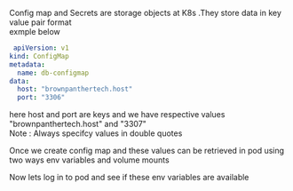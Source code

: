  Config map and Secrets are storage objects at K8s .They store data in key value pair format                                       
 exmple below

```yaml
 apiVersion: v1
kind: ConfigMap
metadata:
  name: db-configmap
data:
  host: "brownpanthertech.host"
  port: "3306"
```
here host and port are keys and we have respective values "brownpanthertech.host" and "3307"                                                        
Note : Always specifcy values in double quotes

Once we create config map and these values can be retrieved in pod using two ways env variables and volume mounts

Now lets log in to pod and see if these env variables are available 
